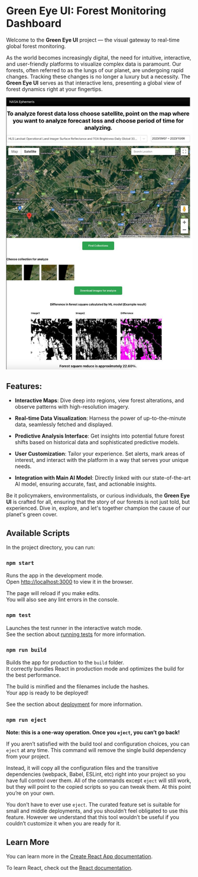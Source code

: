 # Green Eye UI: Forest Monitoring Dashboard

Welcome to the **Green Eye UI** project — the visual gateway to real-time global forest monitoring.

As the world becomes increasingly digital, the need for intuitive, interactive, and user-friendly platforms to visualize complex data is paramount. Our forests, often referred to as the lungs of our planet, are undergoing rapid changes. Tracking these changes is no longer a luxury but a necessity. The **Green Eye UI** serves as that interactive lens, presenting a global view of forest dynamics right at your fingertips.

![UI](./public/ui.jpeg)

## Features:

- **Interactive Maps**: Dive deep into regions, view forest alterations, and observe patterns with high-resolution imagery.
- **Real-time Data Visualization**: Harness the power of up-to-the-minute data, seamlessly fetched and displayed.

- **Predictive Analysis Interface**: Get insights into potential future forest shifts based on historical data and sophisticated predictive models.

- **User Customization**: Tailor your experience. Set alerts, mark areas of interest, and interact with the platform in a way that serves your unique needs.

- **Integration with Main AI Model**: Directly linked with our state-of-the-art AI model, ensuring accurate, fast, and actionable insights.

Be it policymakers, environmentalists, or curious individuals, the **Green Eye UI** is crafted for all, ensuring that the story of our forests is not just told, but experienced. Dive in, explore, and let's together champion the cause of our planet's green cover.

## Available Scripts

In the project directory, you can run:

### `npm start`

Runs the app in the development mode.\
Open [http://localhost:3000](http://localhost:3000) to view it in the browser.

The page will reload if you make edits.\
You will also see any lint errors in the console.

### `npm test`

Launches the test runner in the interactive watch mode.\
See the section about [running tests](https://facebook.github.io/create-react-app/docs/running-tests) for more information.

### `npm run build`

Builds the app for production to the `build` folder.\
It correctly bundles React in production mode and optimizes the build for the best performance.

The build is minified and the filenames include the hashes.\
Your app is ready to be deployed!

See the section about [deployment](https://facebook.github.io/create-react-app/docs/deployment) for more information.

### `npm run eject`

**Note: this is a one-way operation. Once you `eject`, you can’t go back!**

If you aren’t satisfied with the build tool and configuration choices, you can `eject` at any time. This command will remove the single build dependency from your project.

Instead, it will copy all the configuration files and the transitive dependencies (webpack, Babel, ESLint, etc) right into your project so you have full control over them. All of the commands except `eject` will still work, but they will point to the copied scripts so you can tweak them. At this point you’re on your own.

You don’t have to ever use `eject`. The curated feature set is suitable for small and middle deployments, and you shouldn’t feel obligated to use this feature. However we understand that this tool wouldn’t be useful if you couldn’t customize it when you are ready for it.

## Learn More

You can learn more in the [Create React App documentation](https://facebook.github.io/create-react-app/docs/getting-started).

To learn React, check out the [React documentation](https://reactjs.org/).
